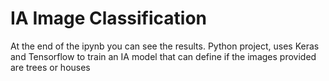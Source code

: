 ﻿# IA Image Classification
 
At the end of the ipynb you can see the results. Python project, uses Keras and Tensorflow to train an IA model that can define if the images provided are trees or houses
